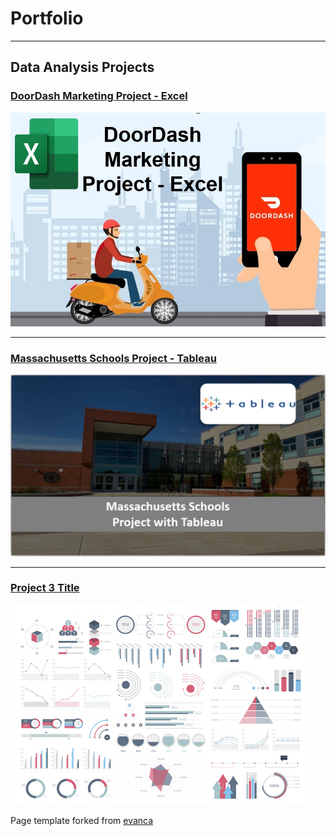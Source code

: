 # Portfolio

- - -

## Data Analysis Projects

### [DoorDash Marketing Project - Excel](https://www.linkedin.com/pulse/doordash-marketing-project-excel-kelton-garcia-santos/)
[<img src="images/projects/Doordash/doordash.jpg?raw=true">](https://www.linkedin.com/pulse/doordash-marketing-project-excel-kelton-garcia-santos/)

- - -

### [Massachusetts Schools Project - Tableau](/tableau_project.md)
[<img src="images/projects/Mass_tableau/school.PNG?raw=true">](/tableau_project.md)

- - --

### [Project 3 Title](http://example.com/)
<img src="images/dummy_thumbnail.jpg?raw=true">



Page template forked from <a href="https://github.com/evanca/quick-portfolio">evanca</a>